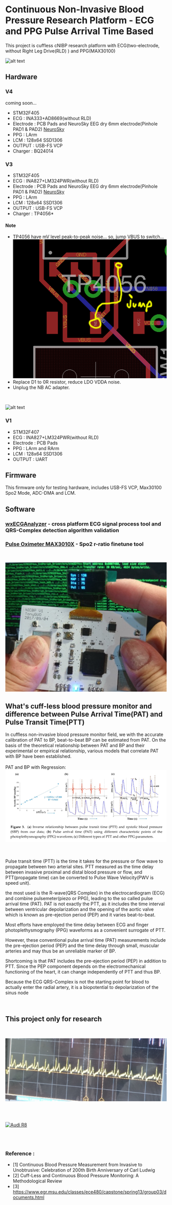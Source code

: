 # Continuous Non-Invasive Blood Pressure Research Platform - ECG and PPG Pulse Arrival Time Based
This project is cuffless cNIBP research platform with ECG(two-electrode, without Right Leg Drive(RLD) ) and PPG(MAX30100)

![alt text](https://github.com/GCY/Continuous-Non-Invasive-Blood-Pressure-Research-Platform---ECG-and-PPG-Pulse-Arrival-Time-Based-/blob/master/res/v3%20demo.gif)

## Hardware

### V4

coming soon...

- STM32F405
- ECG : INA333+AD8669(without RLD)
- Electrode : PCB Pads and NeuroSky EEG dry 6mm electrode(Pinhole PAD1 & PAD2) [NeuroSky](http://neurosky.com)
- PPG : LArm
- LCM : 128x64 SSD1306
- OUTPUT : USB-FS VCP
- Charger : BQ24014

### V3

- STM32F405
- ECG : INA827+LM324PWR(without RLD)
- Electrode : PCB Pads and NeuroSky EEG dry 6mm electrode(Pinhole PAD1 & PAD2) [NeuroSky](http://neurosky.com)
- PPG : LArm
- LCM : 128x64 SSD1306
- OUTPUT : USB-FS VCP
- Charger : TP4056*

#### Note
- TP4056 have mV level peak-to-peak noise... so, jump VBUS to switch... ![alt text](https://github.com/GCY/Continuous-Non-Invasive-Blood-Pressure-Research-Platform---ECG-and-PPG-Pulse-Arrival-Time-Based-/blob/master/res/without%20charger.png?raw=true)
- Replace D1 to 0R resistor, reduce LDO VDDA noise.
- Unplug the NB AC adapter.

</br>

![alt text](https://github.com/GCY/Continuous-Non-Invasive-Blood-Pressure-Research-Platform---ECG-and-PPG-Pulse-Arrival-Time-Based-/blob/master/res/v3%20pic.jpg?raw=true)

### V1
- STM32F407
- ECG : INA827+LM324PWR(without RLD)
- Electrode : PCB Pads
- PPG : LArm and RArm
- LCM : 128x64 SSD1306
- OUTPUT : UART

## Firmware
This firmware only for testing hardware, includes USB-FS VCP, Max30100 Spo2 Mode, ADC-DMA and LCM.</br>

## Software
### [wxECGAnalyzer](https://github.com/GCY/wxECGAnalyzer) - cross platform ECG signal process tool and QRS-Complex detection algorithm validation
### [Pulse Oximeter MAX3010X](https://github.com/GCY/Pulse-Oximeter-with-MAX3010X) - Spo2 r-ratio finetune tool

</br>

![alt text](https://github.com/GCY/Continuous-Non-Invasive-Blood-Pressure-Research-Platform---ECG-and-PPG-Pulse-Arrival-Time-Based-/blob/master/res/example.png?raw=true)

## What's cuff-less blood pressure monitor and difference between Pulse Arrival Time(PAT) and Pulse Transit Time(PTT)
In cuffless non-invasive blood pressure monitor field, we with the accurate calibration of PAT to BP, beat-to-beat BP can be estimated from PAT. On the basis of the theoretical relationship between PAT and BP and their experimental or empirical relationship, various models that correlate PAT with BP have been established.</br>
</br>
PAT and BP with Regression: </br>
![alt text](https://github.com/GCY/Continuous-Non-Invasive-Blood-Pressure-Research-Platform---ECG-and-PPG-Pulse-Arrival-Time-Based-/blob/master/res/PAT%20and%20Regression.png?raw=true)

</br>
</br>
Pulse transit time (PTT) is the time it takes for the pressure or flow wave to propagate between two arterial sites.
PTT measured as the time delay between invasive proximal and distal blood pressure or flow, and PTT(propagate time) can be converted to Pulse Wave Velocity(PWV is speed unit).

the most used is the R-wave(QRS Complex) in the electrocardiogram (ECG) and combine pulsemeter(piezo or PPG), leading to the so called pulse arrival time (PAT). 
PAT is not exactly the PTT, as it includes the time interval between ventricular depolarization and the opening of the aortic valve which is known as pre-ejection period (PEP) and it varies beat-to-beat.

Most efforts have employed the time delay between ECG and finger photoplethysmography (PPG) waveforms as a convenient surrogate of PTT. 

However, these conventional pulse arrival time (PAT) measurements include the pre-ejection period (PEP) and the time delay through small,
muscular arteries and may thus be an unreliable marker of BP.


Shortcoming is that PAT includes the pre-ejection period (PEP) in addition to PTT. 
Since the PEP component depends on the electromechanical functioning of the heart, it can change independently of PTT and thus BP. 

Because the ECG QRS-Complex is not the starting point for blood to actually enter the radial artery, it is a biopotential to depolarization of the sinus node

</br>

## This project only for research</br>
</br>

![alt text](https://github.com/GCY/Continuous-Non-Invasive-Blood-Pressure-Research-Platform---ECG-and-PPG-Pulse-Arrival-Time-Based-/blob/master/res/ecg%20osc.png?raw=true)

</br>
</br>

[![Audi R8](http://img.youtube.com/vi/lEdaMjn-bFg/0.jpg)](https://youtu.be/lEdaMjn-bFg)

</br>
</br>

### Reference :
- [1] Continuous Blood Pressure Measurement from Invasive to Unobtrusive: Celebration of 200th Birth Anniversary of Carl Ludwig</br>
- [2] Cuff-Less and Continuous Blood Pressure Monitoring: A Methodological Review</br>
- [3] https://www.egr.msu.edu/classes/ece480/capstone/spring13/group03/documents.html
 

